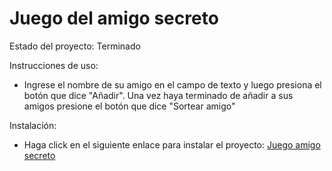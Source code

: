 <h1>Juego del amigo secreto</h1>

Estado del proyecto: Terminado

Instrucciones de uso:

- Ingrese el nombre de su amigo en el campo de texto y luego presiona el botón que dice "Añadir". Una vez haya terminado de añadir a sus amigos presione el botón que dice "Sortear amigo"

Instalación:

- Haga click en el siguiente enlace para instalar el proyecto: <a href="https://github.com/EN-off/juego-amigo-secreto/archive/refs/heads/main.zip">Juego amigo secreto</a>

